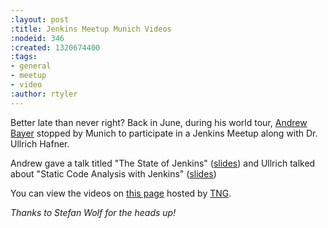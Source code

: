 ```yaml
---
:layout: post
:title: Jenkins Meetup Munich Videos
:nodeid: 346
:created: 1320674400
:tags:
- general
- meetup
- video
:author: rtyler
---
```

Better late than never right? Back in June, during his world tour, [Andrew Bayer](https://twitter.com/abayer) stopped by Munich to participate in a Jenkins Meetup along with Dr. Ullrich Hafner.

Andrew gave a talk titled "The State of Jenkins" ([slides](https://video.tngtech.com/veranstaltungen/2011/06-30Jenkins/The_State_of_Jenkins.pdf)) and Ullrich talked about "Static Code Analysis with Jenkins" ([slides](https://video.tngtech.com/veranstaltungen/2011/06-30Jenkins/Static_Code_Analysis_With_Jenkins.pdf))

You can view the videos on [this page](https://video.tngtech.com/veranstaltungen/2011/06-30Jenkins/#) hosted by [TNG](https://www.tngtech.com).

*Thanks to Stefan Wolf for the heads up!*
